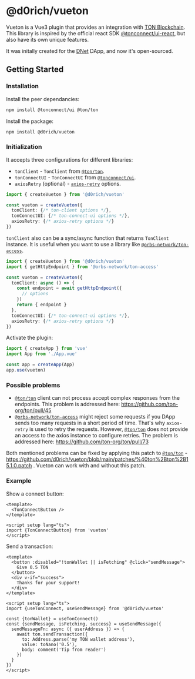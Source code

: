 # @d0rich/vueton

Vueton is a Vue3 plugin that provides an integration with [TON Blockchain](https://ton.org/). This library is inspired by the official react SDK [@tonconnect/ui-react](https://www.npmjs.com/package/@tonconnect/ui-react), but also have its own unique features.

It was initally created for the [DNet](https://dnet.blog) DApp, and now it's open-sourced. 

## Getting Started

### Installation

Install the peer dependancies:

```bash
npm install @tonconnect/ui @ton/ton
```

Install the package:

```bash
npm install @d0rich/vueton
```

### Initialization

It accepts three configurations for different libraries:

- `tonClient` - `TonClient` from [`@ton/ton`](https://www.npmjs.com/package/@ton/ton).
- `tonConnectUI` - `TonConnectUI` from [`@tonconnect/ui`](https://www.npmjs.com/package/@tonconnect/ui).
- `axiosRetry` (optional) - [`axios-retry`](https://www.npmjs.com/package/axios-retry) options.

```ts
import { createVueton } from '@d0rich/vueton'

const vueton = createVueton({
  tonClient: {/* ton-client options */},
  tonConnectUI: {/* ton-connect-ui options */},
  axiosRetry: {/* axios-retry options */}
})
```

`tonClient` also can be a sync/async function that returns `TonClient` instance. It is useful when you want to use a library like [`@orbs-network/ton-access`](https://www.npmjs.com/package/@orbs-network/ton-access).

```ts
import { createVueton } from '@d0rich/vueton'
import { getHttpEndpoint } from '@orbs-network/ton-access'

const vueton = createVueton({
  tonClient: async () => {
    const endpoint = await getHttpEndpoint({
      // options
    })
    return { endpoint }
  },
  tonConnectUI: {/* ton-connect-ui options */},
  axiosRetry: {/* axios-retry options */}
})
```

Activate the plugin:

```ts
import { createApp } from 'vue'
import App from './App.vue'

const app = createApp(App)
app.use(vueton)
```

### Possible problems

- [`@ton/ton`](https://www.npmjs.com/package/@ton/ton) client can not process accept complex responses from the endpoints. This problem is addressed here: https://github.com/ton-org/ton/pull/45
- [`@orbs-network/ton-access`](https://www.npmjs.com/package/@orbs-network/ton-access) might reject some requests if you DApp sends too many requests in a short period of time. That's why `axios-retry` is used to retry the requests. However, [`@ton/ton`](https://www.npmjs.com/package/@ton/ton) does not provide an access to the axios instance to configure retries. The problem is addressed here: https://github.com/ton-org/ton/pull/73

Both mentioned problems can be fixed by applying this patch to [`@ton/ton`](https://www.npmjs.com/package/@ton/ton) - https://github.com/d0rich/vueton/blob/main/patches/%40ton%2Bton%2B15.1.0.patch . Vueton can work with and without this patch.

### Example

Show a connect button:

```vue
<template>
  <TonConnectButton />
</template>

<script setup lang="ts">
import {TonConnectButton} from 'vueton'
</script>
```

Send a transaction:

```vue
<template>
  <button :disabled="!tonWallet || isFetching" @click="sendMessage">
    Give 0.5 TON
  </button>
  <div v-if="success">
    Thanks for your support!
  </div>
</template>

<script setup lang="ts">
import {useTonConnect, useSendMessage} from '@d0rich/vueton'

const {tonWallet} = useTonConnect()
const {sendMessage, isFetching, success} = useSendMessage({
  sendMessageFn: async ({ userAddress }) => {
    await ton.sendTransaction({
      to: Address.parse('my TON wallet address'),
      value: toNano('0.5'),
      body: comment('Tip from reader')
    })
  }
})
</script>
```